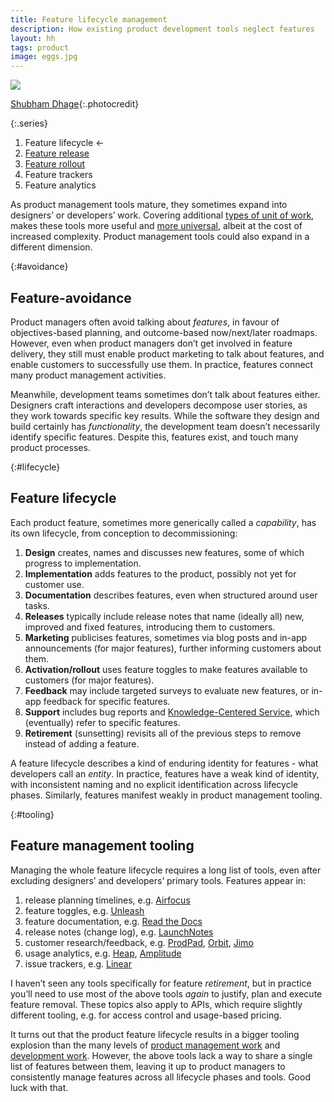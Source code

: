 ```yaml
---
title: Feature lifecycle management
description: How existing product development tools neglect features
layout: hh
tags: product
image: eggs.jpg
---
```


![](eggs.jpg)

[Shubham Dhage](https://unsplash.com/photos/qgo7Tt_NWD0){:.photocredit}

{:.series}
1. Feature lifecycle ←
2. [Feature release](feature-release)
3. [Feature rollout](feature-rollout)
4. Feature trackers
5. Feature analytics

As product management tools mature, they sometimes expand into designers’ or developers’ work.
Covering additional [types of unit of work](units-of-work),
makes these tools more useful and [more universal](universal-tools),
albeit at the cost of increased complexity.
Product management tools could also expand in a different dimension.

{:#avoidance}
## Feature-avoidance

Product managers often avoid talking about _features_, in favour of objectives-based planning, and outcome-based now/next/later roadmaps.
However, even when product managers don’t get involved in feature delivery,
they still must enable product marketing to talk about features, and enable customers to successfully use them.
In practice, features connect many product management activities.

Meanwhile, development teams sometimes don’t talk about features either.
Designers craft interactions and developers decompose user stories, as they work towards specific key results.
While the software they design and build certainly has _functionality_, the development team doesn’t necessarily identify specific features.
Despite this, features exist, and touch many product processes.

{:#lifecycle}
## Feature lifecycle

Each product feature, sometimes more generically called a _capability_, has its own lifecycle, from conception to decommissioning:

1. **Design** creates, names and discusses new features, some of which progress to implementation.
2. **Implementation** adds features to the product, possibly not yet for customer use.
3. **Documentation** describes features, even when structured around user tasks.
4. **Releases** typically include release notes that name (ideally all)
   new, improved and fixed features, introducing them to customers.
5. **Marketing** publicises features, sometimes via blog posts and in-app announcements
   (for major features), further informing customers about them.
6. **Activation/rollout** uses feature toggles to make features available to customers
   (for major features).
7. **Feedback** may include targeted surveys to evaluate new features,
   or in-app feedback for specific features.
8. **Support** includes bug reports and 
   [Knowledge-Centered Service](https://en.wikipedia.org/wiki/Knowledge-centered_support), 
   which (eventually) refer to specific features.
9. **Retirement** (sunsetting) revisits all of the previous steps to remove instead of adding a feature.

A feature lifecycle describes a kind of enduring identity for features - what developers call an _entity_.
In practice, features have a weak kind of identity, with inconsistent naming and no explicit identification across lifecycle phases.
Similarly, features manifest weakly in product management tooling.

{:#tooling}
## Feature management tooling

Managing the whole feature lifecycle requires a long list of tools, even after excluding designers’ and developers’ primary tools.
Features appear in:

1. release planning timelines, e.g. [Airfocus](airfocus-review)
2. feature toggles, e.g. [Unleash](https://www.getunleash.io)
3. feature documentation, e.g. [Read the Docs](https://about.readthedocs.com)
4. release notes (change log), e.g. [LaunchNotes](https://www.launchnotes.com)
5. customer research/feedback, e.g. [ProdPad](https://www.prodpad.com/), [Orbit](orbit-review), [Jimo](https://www.linkedin.com/company/usejimo/)
6. usage analytics, e.g. [Heap](https://www.heap.io/), [Amplitude](https://amplitude.com)
7. issue trackers, e.g. [Linear](https://linear.app/)

I haven’t seen any tools specifically for feature _retirement_, but in practice you’ll need to use most of the above tools _again_ to justify, plan and execute feature removal.
These topics also apply to APIs, which require slightly different tooling, e.g. for access control and usage-based pricing.

It turns out that the product feature lifecycle results in a bigger tooling explosion than the many levels of
[product management work](simplify-product-work) and [development work](simplify-development-work).
However, the above tools lack a way to share a single list of features between them, leaving it up to product managers to consistently manage features across all lifecycle phases and tools.
Good luck with that.
